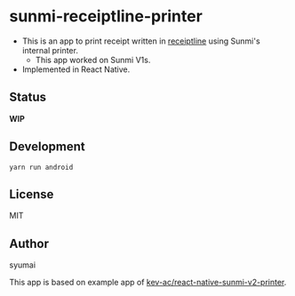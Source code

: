 # sunmi-receiptline-printer

* This is an app to print receipt written in [receiptline](https://github.com/receiptline/receiptline) using Sunmi's internal printer.
  - This app worked on Sunmi V1s.
* Implemented in React Native.

## Status

**WIP**

## Development

```
yarn run android
```

## License

MIT

## Author

syumai

This app is based on example app of [kev-ac/react-native-sunmi-v2-printer](https://github.com/kev-ac/react-native-sunmi-v2-printer).
